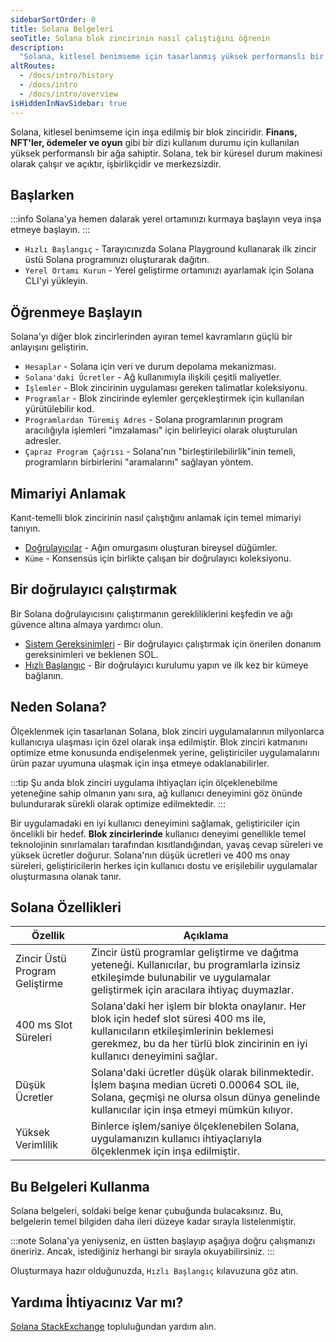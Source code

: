 ```yaml
---
sidebarSortOrder: 0
title: Solana Belgeleri
seoTitle: Solana blok zincirinin nasıl çalıştığını öğrenin
description:
  "Solana, kitlesel benimseme için tasarlanmış yüksek performanslı bir blok zinciridir. Solana'nın, ölçeklenebilir blok zinciri uygulamaları inşa etmek isteyen geliştiriciler için neden en iyi seçim olduğunu öğrenin."
altRoutes:
  - /docs/intro/history
  - /docs/intro
  - /docs/intro/overview
isHiddenInNavSidebar: true
---
```


Solana, kitlesel benimseme için inşa edilmiş bir blok zinciridir. **Finans, NFT'ler, ödemeler ve oyun** gibi bir dizi kullanım durumu için kullanılan yüksek performanslı bir ağa sahiptir. Solana, tek bir küresel durum makinesi olarak çalışır ve açıktır, işbirlikçidir ve merkezsizdir.

## Başlarken

:::info
Solana'ya hemen dalarak yerel ortamınızı kurmaya başlayın veya inşa etmeye başlayın.
:::

- `Hızlı Başlangıç` - Tarayıcınızda Solana Playground kullanarak ilk zincir üstü Solana programınızı oluşturarak dağıtın.
- `Yerel Ortamı Kurun` - Yerel geliştirme ortamınızı ayarlamak için Solana CLI'yi yükleyin.

## Öğrenmeye Başlayın

Solana'yı diğer blok zincirlerinden ayıran temel kavramların güçlü bir anlayışını geliştirin.

- `Hesaplar` - Solana için veri ve durum depolama mekanizması.
- `Solana'daki Ücretler` - Ağ kullanımıyla ilişkili çeşitli maliyetler.
- `İşlemler` - Blok zincirinin uygulaması gereken talimatlar koleksiyonu.
- `Programlar` - Blok zincirinde eylemler gerçekleştirmek için kullanılan yürütülebilir kod.
- `Programlardan Türemiş Adres` - Solana programlarının program aracılığıyla işlemleri "imzalaması" için belirleyici olarak oluşturulan adresler.
- `Çapraz Program Çağrısı` - Solana'nın "birleştirilebilirlik"inin temeli, programların birbirlerini "aramalarını" sağlayan yöntem.

## Mimariyi Anlamak

Kanıt-temelli blok zincirinin nasıl çalıştığını anlamak için temel mimariyi tanıyın.

- [Doğrulayıcılar](https://docs.solanalabs.com/validator/anatomy) - Ağın omurgasını oluşturan bireysel düğümler.
- `Küme` - Konsensüs için birlikte çalışan bir doğrulayıcı koleksiyonu.

## Bir doğrulayıcı çalıştırmak

Bir Solana doğrulayıcısını çalıştırmanın gerekliliklerini keşfedin ve ağı güvence altına almaya yardımcı olun.

- [Sistem Gereksinimleri](https://docs.solanalabs.com/operations/requirements) - Bir doğrulayıcı çalıştırmak için önerilen donanım gereksinimleri ve beklenen SOL.
- [Hızlı Başlangıç](https://docs.solanalabs.com/operations/setup-a-validator) - Bir doğrulayıcı kurulumu yapın ve ilk kez bir kümeye bağlanın.

## Neden Solana?

Ölçeklenmek için tasarlanan Solana, blok zinciri uygulamalarının milyonlarca kullanıcıya ulaşması için özel olarak inşa edilmiştir. Blok zinciri katmanını optimize etme konusunda endişelenmek yerine, geliştiriciler uygulamalarını ürün pazar uyumuna ulaşmak için inşa etmeye odaklanabilirler. 

:::tip
Şu anda blok zinciri uygulama ihtiyaçları için ölçeklenebilme yeteneğine sahip olmanın yanı sıra, ağ kullanıcı deneyimini göz önünde bulundurarak sürekli olarak optimize edilmektedir.
:::

Bir uygulamadaki en iyi kullanıcı deneyimini sağlamak, geliştiriciler için öncelikli bir hedef. **Blok zincirlerinde** kullanıcı deneyimi genellikle temel teknolojinin sınırlamaları tarafından kısıtlandığından, yavaş cevap süreleri ve yüksek ücretler doğurur. Solana'nın düşük ücretleri ve 400 ms onay süreleri, geliştiricilerin herkes için kullanıcı dostu ve erişilebilir uygulamalar oluşturmasına olanak tanır.

## Solana Özellikleri

| Özellik                     | Açıklama                                                                                                                                                                                                                   |
| --------------------------- | ----------------------------------------------------------------------------------------------------------------------------------------------------------------------------------------------------------------------------- |
| Zincir Üstü Program Geliştirme | Zincir üstü programlar geliştirme ve dağıtma yeteneği. Kullanıcılar, bu programlarla izinsiz etkileşimde bulunabilir ve uygulamalar geliştirmek için aracılara ihtiyaç duymazlar.                                             |
| 400 ms Slot Süreleri        | Solana'daki her işlem bir blokta onaylanır. Her blok için hedef slot süresi 400 ms ile, kullanıcıların etkileşimlerinin beklemesi gerekmez, bu da her türlü blok zincirinin en iyi kullanıcı deneyimini sağlar.                   |
| Düşük Ücretler              | Solana'daki ücretler düşük olarak bilinmektedir. İşlem başına median ücreti 0.00064 SOL ile, Solana, geçmişi ne olursa olsun dünya genelinde kullanıcılar için inşa etmeyi mümkün kılıyor.                                        |
| Yüksek Verimlilik           | Binlerce işlem/saniye ölçeklenebilen Solana, uygulamanızın kullanıcı ihtiyaçlarıyla ölçeklenmek için inşa edilmiştir.                                                                                                        |

## Bu Belgeleri Kullanma

Solana belgeleri, soldaki belge kenar çubuğunda bulacaksınız. Bu, belgelerin temel bilgiden daha ileri düzeye kadar sırayla listelenmiştir. 

:::note
Solana'ya yeniyseniz, en üstten başlayıp aşağıya doğru çalışmanızı öneririz. Ancak, istediğiniz herhangi bir sırayla okuyabilirsiniz.
:::

Oluşturmaya hazır olduğunuzda, `Hızlı Başlangıç` kılavuzuna göz atın.

## Yardıma İhtiyacınız Var mı?

[Solana StackExchange](https://solana.stackexchange.com) topluluğundan yardım alın.